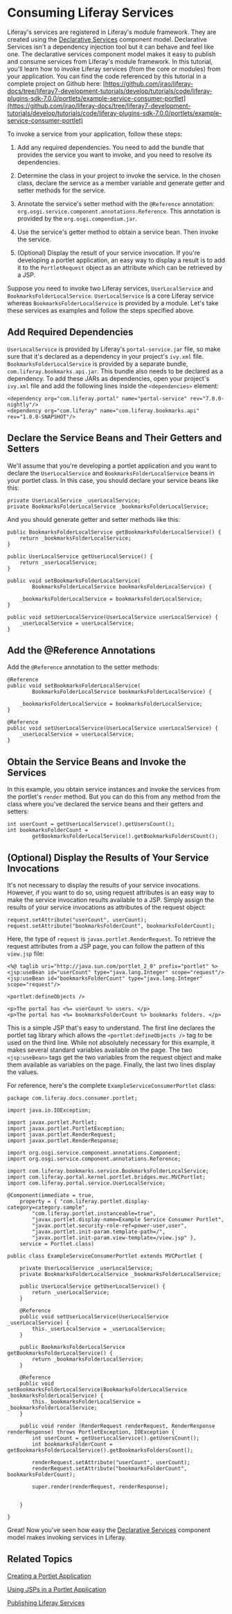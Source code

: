 # Consuming Liferay Services [](id=consuming-liferay-services)

Liferay's services are registered in Liferay's module framework. They are
created using the
[Declarative Services](http://wiki.osgi.org/wiki/Declarative_Services)
component model. Declarative Services isn't a dependency injection tool but it
can behave and feel like one. The declarative services component model makes it
easy to publish and consume services from Liferay's module framework. In this
tutorial, you'll learn how to invoke Liferay services (from the core or modules)
from your application. You can find the code referenced by this tutorial in a
complete project on Github here:
[https://github.com/jrao/liferay-docs/tree/liferay7-development-tutorials/develop/tutorials/code/liferay-plugins-sdk-7.0.0/portlets/example-service-consumer-portlet](https://github.com/jrao/liferay-docs/tree/liferay7-development-tutorials/develop/tutorials/code/liferay-plugins-sdk-7.0.0/portlets/example-service-consumer-portlet)

To invoke a service from your application, follow these steps:

1.  Add any required dependencies. You need to add the bundle that provides the
    service you want to invoke, and you need to resolve its dependencies.

2.  Determine the class in your project to invoke the service. In the chosen
    class, declare the service as a member variable and generate getter and setter
    methods for the service.

3.  Annotate the service's setter method with the `@Reference` annotation:
    `org.osgi.service.component.annotations.Reference`. This annotation is
    provided by the `org.osgi.compendium.jar`.

4.  Use the service's getter method to obtain a service bean. Then invoke the
    service.

5.  (Optional) Display the result of your service invocation. If you're
    developing a portlet application, an easy way to display a result is to add
    it to the `PortletRequest` object as an attribute which can be retrieved by a
    JSP.

Suppose you need to invoke two Liferay services, `UserLocalService` and
`BookmarksFolderLocalService`. `UserLocalService` is a core Liferay service
whereas `BookmarksFolderLocalService` is provided by a module. Let's take these
services as examples and follow the steps specified above.

## Add Required Dependencies [](id=add-required-dependencies)

`UserLocalService` is provided by Liferay's `portal-service.jar` file, so make
sure that it's declared as a dependency in your project's `ivy.xml` file.
`BookmarksFolderLocalService` is provided by a separate bundle,
`com.liferay.bookmarks.api.jar`. This bundle also needs to be declared as a
dependency. To add these JARs as dependencies, open your project's `ivy.xml`
file and add the following lines inside the `<dependencies>` element:

    <dependency org="com.liferay.portal" name="portal-service" rev="7.0.0-nightly"/>
    <dependency org="com.liferay" name="com.liferay.bookmarks.api" rev="1.0.0-SNAPSHOT"/>

## Declare the Service Beans and Their Getters and Setters [](id=declare-the-service-beans-and-their-getters-and-setters)

We'll assume that you're developing a portlet application and you want to
declare the `UserLocalService` and `BookmarksFolderLocalService` beans in your
portlet class. In this case, you should declare your service beans like this:

    private UserLocalService _userLocalService;
    private BookmarksFolderLocalService _bookmarksFolderLocalService;

And you should generate getter and setter methods like this:

    public BookmarksFolderLocalService getBookmarksFolderLocalService() {
        return _bookmarksFolderLocalService;
    }

    public UserLocalService getUserLocalService() {
        return _userLocalService;
    }

    public void setBookmarksFolderLocalService(
            BookmarksFolderLocalService bookmarksFolderLocalService) {

        _bookmarksFolderLocalService = bookmarksFolderLocalService;
    }

    public void setUserLocalService(UserLocalService userLocalService) {
        _userLocalService = userLocalService;
    }

## Add the @Reference Annotations [](id=add-the-reference-annotations)

Add the `@Reference` annotation to the setter methods:

    @Reference
    public void setBookmarksFolderLocalService(
            BookmarksFolderLocalService bookmarksFolderLocalService) {

        _bookmarksFolderLocalService = bookmarksFolderLocalService;
    }

    @Reference
    public void setUserLocalService(UserLocalService userLocalService) {
        _userLocalService = userLocalService;
    }

## Obtain the Service Beans and Invoke the Services [](id=obtain-the-service-beans-and-invoke-the-services)

In this example, you obtain service instances and invoke the services from the
portlet's `render` method. But you can do this from any method from the class
where you've declared the service beans and their getters and setters:

    int userCount = getUserLocalService().getUsersCount();
    int bookmarksFolderCount =
            getBookmarksFolderLocalService().getBookmarksFoldersCount();

## (Optional) Display the Results of Your Service Invocations [](id=optional-display-the-results-of-your-service-invocations)

It's not necessary to display the results of your service invocations. However,
if you want to do so, using request attributes is an easy way to make the
service invocation results available to a JSP. Simply assign the results of your
service invocations as attributes of the request object:

    request.setAttribute("userCount", userCount);
    request.setAttribute("bookmarksFolderCount", bookmarksFolderCount);

Here, the type of `request` is `javax.portlet.RenderRequest`. To retrieve the
request attributes from a JSP page, you can follow the pattern of this
`view.jsp` file:

    <%@ taglib uri="http://java.sun.com/portlet_2_0" prefix="portlet" %>
    <jsp:useBean id="userCount" type="java.lang.Integer" scope="request"/>
    <jsp:useBean id="bookmarksFolderCount" type="java.lang.Integer" scope="request"/>

    <portlet:defineObjects />

    <p>The portal has <%= userCount %> users. </p>
    <p>The portal has <%= bookmarksFolderCount %> bookmarks folders. </p>

This is a simple JSP that's easy to understand. The first line declares the
portlet tag library which allows the `<portlet:defineObjects />` tag to be used
on the third line. While not absolutely necessary for this example, it makes
several standard variables available on the page. The two `<jsp:useBean>` tags
get the two variables from the request object and make them available as
variables on the page. Finally, the last two lines display the values.

For reference, here's the complete `ExampleServiceConsumerPortlet` class:

    package com.liferay.docs.consumer.portlet;

    import java.io.IOException;

    import javax.portlet.Portlet;
    import javax.portlet.PortletException;
    import javax.portlet.RenderRequest;
    import javax.portlet.RenderResponse;

    import org.osgi.service.component.annotations.Component;
    import org.osgi.service.component.annotations.Reference;

    import com.liferay.bookmarks.service.BookmarksFolderLocalService;
    import com.liferay.portal.kernel.portlet.bridges.mvc.MVCPortlet;
    import com.liferay.portal.service.UserLocalService;

    @Component(immediate = true, 
        property = { "com.liferay.portlet.display-category=category.sample",
            "com.liferay.portlet.instanceable=true", 
            "javax.portlet.display-name=Example Service Consumer Portlet",
            "javax.portlet.security-role-ref=power-user,user", 
            "javax.portlet.init-param.template-path=/",
            "javax.portlet.init-param.view-template=/view.jsp" }, 
        service = Portlet.class)

    public class ExampleServiceConsumerPortlet extends MVCPortlet {

        private UserLocalService _userLocalService;
        private BookmarksFolderLocalService _bookmarksFolderLocalService;

        public UserLocalService getUserLocalService() {
            return _userLocalService;
        }

        @Reference
        public void setUserLocalService(UserLocalService _userLocalService) {
            this._userLocalService = _userLocalService;
        }

        public BookmarksFolderLocalService getBookmarksFolderLocalService() {
            return _bookmarksFolderLocalService;
        }

        @Reference
        public void setBookmarksFolderLocalService(BookmarksFolderLocalService _bookmarksFolderLocalService) {
            this._bookmarksFolderLocalService = _bookmarksFolderLocalService;
        }
        
        public void render (RenderRequest renderRequest, RenderResponse renderResponse) throws PortletException, IOException { 
            int userCount = getUserLocalService().getUsersCount();
            int bookmarksFolderCount = getBookmarksFolderLocalService().getBookmarksFoldersCount();
            
            renderRequest.setAttribute("userCount", userCount);
            renderRequest.setAttribute("bookmarksFolderCount", bookmarksFolderCount);
            
            super.render(renderRequest, renderResponse);
 
            
        }

    }

Great! Now you've seen how easy the
[Declarative Services](http://wiki.osgi.org/wiki/Declarative_Services) component 
model makes invoking services in Liferay.

## Related Topics [](id=related-topics)

[Creating a Portlet Application](/develop/tutorials/-/knowledge_base/7-0/creating-a-portlet-application)

[Using JSPs in a Portlet Application](/develop/tutorials/-/knowledge_base/7-0/using-jsps-in-a-portlet-application)

[Publishing Liferay Services](/develop/tutorials/-/knowledge_base/7-0/publishing-liferay-services)
